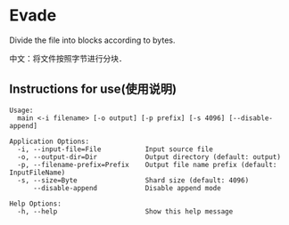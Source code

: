 # Evade
Divide the file into blocks according to bytes.

中文：将文件按照字节进行分块．

## Instructions for use(使用说明)
```
Usage:
  main <-i filename> [-o output] [-p prefix] [-s 4096] [--disable-append]

Application Options:
  -i, --input-file=File           Input source file
  -o, --output-dir=Dir            Output directory (default: output)
  -p, --filename-prefix=Prefix    Output file name prefix (default: InputFileName)
  -s, --size=Byte                 Shard size (default: 4096)
      --disable-append            Disable append mode

Help Options:
  -h, --help                      Show this help message


```
